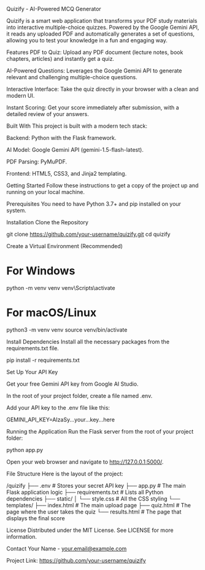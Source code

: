 Quizify - AI-Powered MCQ Generator
<!-- Replace with a URL to a screenshot of your app -->

Quizify is a smart web application that transforms your PDF study materials into interactive multiple-choice quizzes. Powered by the Google Gemini API, it reads any uploaded PDF and automatically generates a set of questions, allowing you to test your knowledge in a fun and engaging way.

Features
PDF to Quiz: Upload any PDF document (lecture notes, book chapters, articles) and instantly get a quiz.

AI-Powered Questions: Leverages the Google Gemini API to generate relevant and challenging multiple-choice questions.

Interactive Interface: Take the quiz directly in your browser with a clean and modern UI.

Instant Scoring: Get your score immediately after submission, with a detailed review of your answers.

Built With
This project is built with a modern tech stack:

Backend: Python with the Flask framework.

AI Model: Google Gemini API (gemini-1.5-flash-latest).

PDF Parsing: PyMuPDF.

Frontend: HTML5, CSS3, and Jinja2 templating.

Getting Started
Follow these instructions to get a copy of the project up and running on your local machine.

Prerequisites
You need to have Python 3.7+ and pip installed on your system.

Installation
Clone the Repository

git clone https://github.com/your-username/quizify.git
cd quizify

Create a Virtual Environment (Recommended)

# For Windows
python -m venv venv
venv\Scripts\activate

# For macOS/Linux
python3 -m venv venv
source venv/bin/activate

Install Dependencies
Install all the necessary packages from the requirements.txt file.

pip install -r requirements.txt

Set Up Your API Key

Get your free Gemini API key from Google AI Studio.

In the root of your project folder, create a file named .env.

Add your API key to the .env file like this:

GEMINI_API_KEY=AIzaSy...your...key...here

Running the Application
Run the Flask server from the root of your project folder:

python app.py

Open your web browser and navigate to http://127.0.0.1:5000/.

File Structure
Here is the layout of the project:

/quizify
├── .env                  # Stores your secret API key
├── app.py                # The main Flask application logic
├── requirements.txt      # Lists all Python dependencies
├── static/
│   └── style.css         # All the CSS styling
└── templates/
    ├── index.html        # The main upload page
    ├── quiz.html         # The page where the user takes the quiz
    └── results.html      # The page that displays the final score

License
Distributed under the MIT License. See LICENSE for more information.

Contact
Your Name - your.email@example.com

Project Link: https://github.com/your-username/quizify

